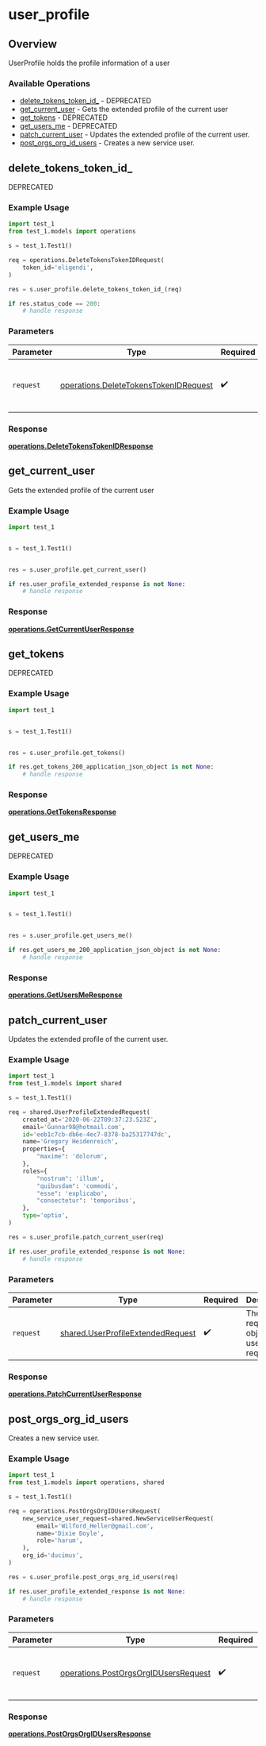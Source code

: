 # user_profile

## Overview

UserProfile holds the profile information of a user
<SchemaDefinition schemaRef="#/components/schemas/UserProfileRequest" />


### Available Operations

* [delete_tokens_token_id_](#delete_tokens_token_id_) - DEPRECATED
* [get_current_user](#get_current_user) - Gets the extended profile of the current user
* [get_tokens](#get_tokens) - DEPRECATED
* [get_users_me](#get_users_me) - DEPRECATED
* [patch_current_user](#patch_current_user) - Updates the extended profile of the current user.
* [post_orgs_org_id_users](#post_orgs_org_id_users) - Creates a new service user.

## delete_tokens_token_id_

DEPRECATED

### Example Usage

```python
import test_1
from test_1.models import operations

s = test_1.Test1()

req = operations.DeleteTokensTokenIDRequest(
    token_id='eligendi',
)

res = s.user_profile.delete_tokens_token_id_(req)

if res.status_code == 200:
    # handle response
```

### Parameters

| Parameter                                                                                      | Type                                                                                           | Required                                                                                       | Description                                                                                    |
| ---------------------------------------------------------------------------------------------- | ---------------------------------------------------------------------------------------------- | ---------------------------------------------------------------------------------------------- | ---------------------------------------------------------------------------------------------- |
| `request`                                                                                      | [operations.DeleteTokensTokenIDRequest](../../models/operations/deletetokenstokenidrequest.md) | :heavy_check_mark:                                                                             | The request object to use for the request.                                                     |


### Response

**[operations.DeleteTokensTokenIDResponse](../../models/operations/deletetokenstokenidresponse.md)**


## get_current_user

Gets the extended profile of the current user

### Example Usage

```python
import test_1


s = test_1.Test1()


res = s.user_profile.get_current_user()

if res.user_profile_extended_response is not None:
    # handle response
```


### Response

**[operations.GetCurrentUserResponse](../../models/operations/getcurrentuserresponse.md)**


## get_tokens

DEPRECATED

### Example Usage

```python
import test_1


s = test_1.Test1()


res = s.user_profile.get_tokens()

if res.get_tokens_200_application_json_object is not None:
    # handle response
```


### Response

**[operations.GetTokensResponse](../../models/operations/gettokensresponse.md)**


## get_users_me

DEPRECATED

### Example Usage

```python
import test_1


s = test_1.Test1()


res = s.user_profile.get_users_me()

if res.get_users_me_200_application_json_object is not None:
    # handle response
```


### Response

**[operations.GetUsersMeResponse](../../models/operations/getusersmeresponse.md)**


## patch_current_user

Updates the extended profile of the current user.

### Example Usage

```python
import test_1
from test_1.models import shared

s = test_1.Test1()

req = shared.UserProfileExtendedRequest(
    created_at='2020-06-22T09:37:23.523Z',
    email='Gunnar98@hotmail.com',
    id='eeb1c7cb-db6e-4ec7-8378-ba25317747dc',
    name='Gregory Heidenreich',
    properties={
        "maxime": 'dolorum',
    },
    roles={
        "nostrum": 'illum',
        "quibusdam": 'commodi',
        "esse": 'explicabo',
        "consectetur": 'temporibus',
    },
    type='optio',
)

res = s.user_profile.patch_current_user(req)

if res.user_profile_extended_response is not None:
    # handle response
```

### Parameters

| Parameter                                                                              | Type                                                                                   | Required                                                                               | Description                                                                            |
| -------------------------------------------------------------------------------------- | -------------------------------------------------------------------------------------- | -------------------------------------------------------------------------------------- | -------------------------------------------------------------------------------------- |
| `request`                                                                              | [shared.UserProfileExtendedRequest](../../models/shared/userprofileextendedrequest.md) | :heavy_check_mark:                                                                     | The request object to use for the request.                                             |


### Response

**[operations.PatchCurrentUserResponse](../../models/operations/patchcurrentuserresponse.md)**


## post_orgs_org_id_users

Creates a new service user.

### Example Usage

```python
import test_1
from test_1.models import operations, shared

s = test_1.Test1()

req = operations.PostOrgsOrgIDUsersRequest(
    new_service_user_request=shared.NewServiceUserRequest(
        email='Wilford_Heller@gmail.com',
        name='Dixie Doyle',
        role='harum',
    ),
    org_id='ducimus',
)

res = s.user_profile.post_orgs_org_id_users(req)

if res.user_profile_extended_response is not None:
    # handle response
```

### Parameters

| Parameter                                                                                    | Type                                                                                         | Required                                                                                     | Description                                                                                  |
| -------------------------------------------------------------------------------------------- | -------------------------------------------------------------------------------------------- | -------------------------------------------------------------------------------------------- | -------------------------------------------------------------------------------------------- |
| `request`                                                                                    | [operations.PostOrgsOrgIDUsersRequest](../../models/operations/postorgsorgidusersrequest.md) | :heavy_check_mark:                                                                           | The request object to use for the request.                                                   |


### Response

**[operations.PostOrgsOrgIDUsersResponse](../../models/operations/postorgsorgidusersresponse.md)**

